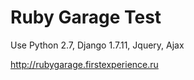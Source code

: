 Ruby Garage Test
===========================

Use Python 2.7,  Django 1.7.11,  Jquery,  Ajax

http://rubygarage.firstexperience.ru


